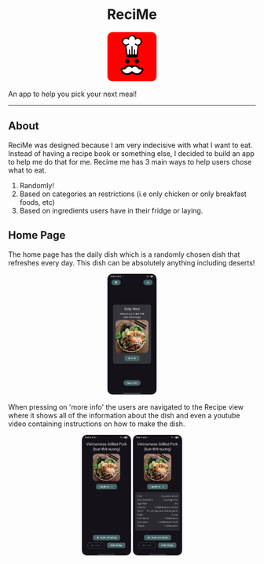 <h1 align="center"> ReciMe </h1>

<p align="center">
    <img src="./ReciMe/src/main/assets/logo.png"  width="100" style="border-radius: 10px;"/>
</p>

An app to help you pick your next meal!

--- 

## About 

ReciMe was designed because I am very indecisive with what I want to eat. Instead of having a recipe book or something else, I decided to build an app to help me do that for me. Recime me has 3 main ways to help users chose what to eat. 

1. Randomly!
2. Based on categories an restrictions (i.e only chicken or only breakfast foods, etc)
3. Based on ingredients users have in their fridge or laying.

## Home Page

The home page has the daily dish which is a randomly chosen dish that refreshes every day. This dish can be absolutely anything including deserts! 

<p align="center">
    <img src="./ReciMe/src/main/assets/Readme/home-view.jpg"  width="100" style="border-radius: 10px;"/>
</p>

When pressing on 'more info' the users are navigated to the Recipe view where it shows all of the information about the dish and even a youtube video containing instructions on how to make the dish.

<p align="center">
    <img src="./ReciMe/src/main/assets/Readme/Recipe-folded.jpg"  width="100" style="border-radius: 10px;"/>
    <img src="./ReciMe/src/main/assets/Readme/Recipe-expanded.jpg"  width="100" style="border-radius: 10px;"/>
</p>
